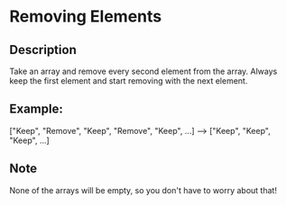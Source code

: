 # Removing Elements

## Description

Take an array and remove every second element from the array. Always keep the first element and start removing with the next element.

## Example:

["Keep", "Remove", "Keep", "Remove", "Keep", ...] --> ["Keep", "Keep", "Keep", ...]

## Note

None of the arrays will be empty, so you don't have to worry about that!
